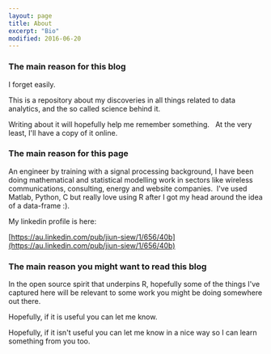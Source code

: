 ```yaml
---
layout: page
title: About 
excerpt: "Bio"
modified: 2016-06-20
---
```



### The main reason for this blog
I forget easily.  

This is a repository about my discoveries in all things related to data analytics, and the 
so called science behind it.

Writing about it will hopefully help me remember something.  
At the very least, I'll have a copy of it online.

### The main reason for this page

An engineer by training with a signal processing background, I have been doing 
mathematical and statistical modelling work in sectors like wireless communications, 
consulting, energy and website companies.  I've used Matlab, Python, C but really love 
using R after I got my head around the idea of a data-frame :).

My linkedin profile is here:

[https://au.linkedin.com/pub/jiun-siew/1/656/40b](https://au.linkedin.com/pub/jiun-siew/1/656/40b)

### The main reason you might want to read this blog

In the open source spirit that underpins R, hopefully some of the things I've captured 
here will be relevant to some work you might be doing somewhere out there.  

Hopefully, if it is useful you can let me know.  

Hopefully, if it isn't useful you can let me know in a nice way so I can learn something 
from you too.